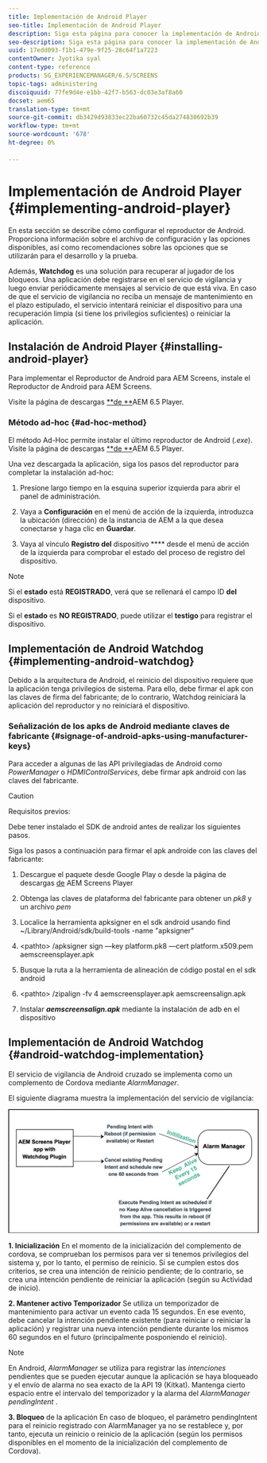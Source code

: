 ```yaml
---
title: Implementación de Android Player
seo-title: Implementación de Android Player
description: Siga esta página para conocer la implementación de Android Watchdog, una solución para recuperar el reproductor de los bloqueos.
seo-description: Siga esta página para conocer la implementación de Android Watchdog, una solución para recuperar el reproductor de los bloqueos.
uuid: 17edd093-f1b1-479e-9f25-28c64f1a7223
contentOwner: Jyotika syal
content-type: reference
products: SG_EXPERIENCEMANAGER/6.5/SCREENS
topic-tags: administering
discoiquuid: 77fe9d4e-e1bb-42f7-b563-dc03e3af8a60
docset: aem65
translation-type: tm+mt
source-git-commit: db3429d93833ec22ba60732c45da274830692b39
workflow-type: tm+mt
source-wordcount: '678'
ht-degree: 0%

---
```



# Implementación de Android Player {#implementing-android-player}

En esta sección se describe cómo configurar el reproductor de Android. Proporciona información sobre el archivo de configuración y las opciones disponibles, así como recomendaciones sobre las opciones que se utilizarán para el desarrollo y la prueba.

Además, **Watchdog** es una solución para recuperar al jugador de los bloqueos. Una aplicación debe registrarse en el servicio de vigilancia y luego enviar periódicamente mensajes al servicio de que está viva. En caso de que el servicio de vigilancia no reciba un mensaje de mantenimiento en el plazo estipulado, el servicio intentará reiniciar el dispositivo para una recuperación limpia (si tiene los privilegios suficientes) o reiniciar la aplicación.

## Instalación de Android Player {#installing-android-player}

Para implementar el Reproductor de Android para AEM Screens, instale el Reproductor de Android para AEM Screens.

Visite la página de descargas [**de **](https://download.macromedia.com/screens/)AEM 6.5 Player.

### Método ad-hoc {#ad-hoc-method}

El método Ad-Hoc permite instalar el último reproductor de Android (*.exe*). Visite la página de descargas [**de **](https://download.macromedia.com/screens/)AEM 6.5 Player.

Una vez descargada la aplicación, siga los pasos del reproductor para completar la instalación ad-hoc:

1. Presione largo tiempo en la esquina superior izquierda para abrir el panel de administración.
1. Vaya a **Configuración** en el menú de acción de la izquierda, introduzca la ubicación (dirección) de la instancia de AEM a la que desea conectarse y haga clic en **Guardar**.

1. Vaya al vínculo **Registro del** dispositivo **** desde el menú de acción de la izquierda para comprobar el estado del proceso de registro del dispositivo.

>[!NOTE]
>
>Si el **estado** está **REGISTRADO**, verá que se rellenará el campo ID **del** dispositivo.
>
>Si el **estado** es **NO REGISTRADO**, puede utilizar el **testigo** para registrar el dispositivo.

## Implementación de Android Watchdog {#implementing-android-watchdog}

Debido a la arquitectura de Android, el reinicio del dispositivo requiere que la aplicación tenga privilegios de sistema. Para ello, debe firmar el apk con las claves de firma del fabricante; de lo contrario, Watchdog reiniciará la aplicación del reproductor y no reiniciará el dispositivo.

### Señalización de los apks de Android mediante claves de fabricante {#signage-of-android-apks-using-manufacturer-keys}

Para acceder a algunas de las API privilegiadas de Android como *PowerManager* o *HDMIControlServices*, debe firmar apk android con las claves del fabricante.

>[!CAUTION]
>
>Requisitos previos:
>
>Debe tener instalado el SDK de android antes de realizar los siguientes pasos.

Siga los pasos a continuación para firmar el apk androide con las claves del fabricante:

1. Descargue el paquete desde Google Play o desde la página de descargas [de](https://download.macromedia.com/screens/) AEM Screens Player
1. Obtenga las claves de plataforma del fabricante para obtener un *pk8* y un archivo *pem*

1. Localice la herramienta apksigner en el sdk android usando find ~/Library/Android/sdk/build-tools -name &quot;apksigner&quot;
1. &lt;pathto> /apksigner sign —key platform.pk8 —cert platform.x509.pem aemscreensplayer.apk
1. Busque la ruta a la herramienta de alineación de código postal en el sdk android
1. &lt;pathto> /zipalign -fv 4 aemscreensplayer.apk aemscreensalign.apk
1. Instalar ***aemscreensalign.apk*** mediante la instalación de adb en el dispositivo

## Implementación de Android Watchdog {#android-watchdog-implementation}

El servicio de vigilancia de Android cruzado se implementa como un complemento de Cordova mediante *AlarmManager*.

El siguiente diagrama muestra la implementación del servicio de vigilancia:

![chlimage_1-31](assets/chlimage_1-31.png)

**1. Inicialización** En el momento de la inicialización del complemento de cordova, se comprueban los permisos para ver si tenemos privilegios del sistema y, por lo tanto, el permiso de reinicio. Si se cumplen estos dos criterios, se crea una intención de reinicio pendiente; de lo contrario, se crea una intención pendiente de reiniciar la aplicación (según su Actividad de inicio).

**2. Mantener activo Temporizador** Se utiliza un temporizador de mantenimiento para activar un evento cada 15 segundos. En ese evento, debe cancelar la intención pendiente existente (para reiniciar o reiniciar la aplicación) y registrar una nueva intención pendiente durante los mismos 60 segundos en el futuro (principalmente posponiendo el reinicio).

>[!NOTE]
>
>En Android, *AlarmManager* se utiliza para registrar las *intenciones* pendientes que se pueden ejecutar aunque la aplicación se haya bloqueado y el envío de alarma no sea exacto de la API 19 (Kitkat). Mantenga cierto espacio entre el intervalo del temporizador y la alarma del *AlarmManager* *pendingIntent* .

**3. Bloqueo** de la aplicación En caso de bloqueo, el parámetro pendingIntent para el reinicio registrado con AlarmManager ya no se restablece y, por tanto, ejecuta un reinicio o reinicio de la aplicación (según los permisos disponibles en el momento de la inicialización del complemento de Cordova).

